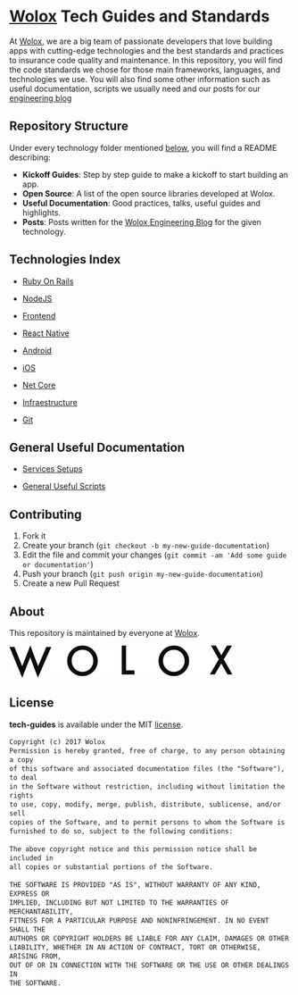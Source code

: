 # [Wolox](https://wolox.co) Tech Guides and Standards

At [Wolox](https://wolox.co), we are a big team of passionate developers that love building apps with cutting-edge technologies and the best standards and practices to insurance code quality and maintenance. In this repository, you will find the code standards we chose for those main frameworks, languages, and technologies we use. You will also find some other information such as useful documentation, scripts we usually need and our posts for our [engineering blog](http://eng.wolox.co)

## Repository Structure

Under every technology folder mentioned [below](#technologies-index), you will find a README describing:

- **Kickoff Guides**: Step by step guide to make a kickoff to start building an app.
- **Open Source**: A list of the open source libraries developed at Wolox.
- **Useful Documentation**: Good practices, talks, useful guides and highlights.
- **Posts**: Posts written for the [Wolox Engineering Blog](http://eng.wolox.co) for the given technology.

## Technologies Index

- [Ruby On Rails](./ruby-on-rails/README.md)

- [NodeJS](./nodejs/README.md)

- [Frontend](./frontend/README.md)

- [React Native](./react-native/README.md)

- [Android](./android/README.md)

- [iOS](./iOS/README.md)

- [Net Core](./net-core/README.md)

- [Infraestructure](./infraestructure/README.md)

- [Git](./git/README.md)

## General Useful Documentation

- [Services Setups](./services-setups/README.md)

- [General Useful Scripts](./useful-scripts/README.md)

## Contributing

1. Fork it
2. Create your branch (`git checkout -b my-new-guide-documentation`)
3. Edit the file and commit your changes (`git commit -am 'Add some guide or documentation'`)
4. Push your branch (`git push origin my-new-guide-documentation`)
5. Create a new Pull Request

## About

This repository is maintained by everyone at  [Wolox](https://wolox.co).

![Wolox](https://raw.githubusercontent.com/Wolox/press-kit/master/logos/logo_banner.png)

## License

**tech-guides** is available under the MIT [license](https://raw.githubusercontent.com/Wolox/wor-authentication/master/LICENSE.md).

    Copyright (c) 2017 Wolox
    Permission is hereby granted, free of charge, to any person obtaining a copy
    of this software and associated documentation files (the "Software"), to deal
    in the Software without restriction, including without limitation the rights
    to use, copy, modify, merge, publish, distribute, sublicense, and/or sell
    copies of the Software, and to permit persons to whom the Software is
    furnished to do so, subject to the following conditions:

    The above copyright notice and this permission notice shall be included in
    all copies or substantial portions of the Software.

    THE SOFTWARE IS PROVIDED "AS IS", WITHOUT WARRANTY OF ANY KIND, EXPRESS OR
    IMPLIED, INCLUDING BUT NOT LIMITED TO THE WARRANTIES OF MERCHANTABILITY,
    FITNESS FOR A PARTICULAR PURPOSE AND NONINFRINGEMENT. IN NO EVENT SHALL THE
    AUTHORS OR COPYRIGHT HOLDERS BE LIABLE FOR ANY CLAIM, DAMAGES OR OTHER
    LIABILITY, WHETHER IN AN ACTION OF CONTRACT, TORT OR OTHERWISE, ARISING FROM,
    OUT OF OR IN CONNECTION WITH THE SOFTWARE OR THE USE OR OTHER DEALINGS IN
    THE SOFTWARE.

